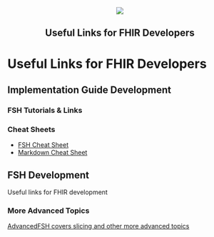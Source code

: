 <a id="readme-top"></a>
<div align="center">
  <a href="https://healthinfoservices.site/fhir-links"><img src="https://healthinfoservices.site/images/logo extended.png"></a>
  <h2> Useful Links for FHIR Developers</h2>
</div>

# Useful Links for FHIR Developers

## Implementation Guide Development

### FSH Tutorials & Links

### Cheat Sheets
* [FSH Cheat Sheet](https://build.fhir.org/ig/HL7/fhir-shorthand/FSHQuickReference.pdf)
* [Markdown Cheat Sheet](https://www.markdownguide.org/cheat-sheet/)

## FSH Development
Useful links for FHIR development

### More Advanced Topics
[AdvancedFSH covers slicing and other more advanced topics](https://www.devdays.com/wp-content/uploads/2023/08/230609_ChrisMoesel_AdvancedFSH.pdf)
